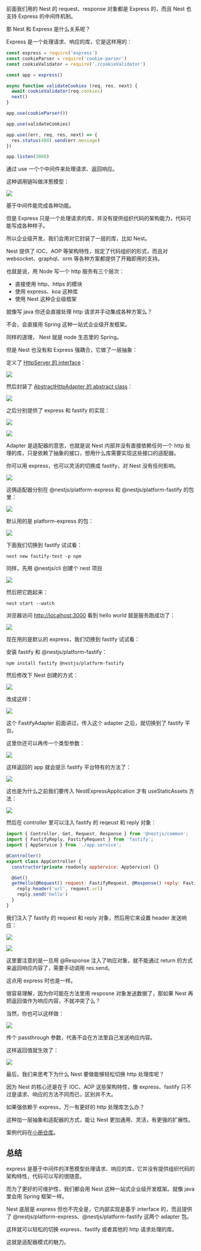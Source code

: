 前面我们用的 Nest 的 request、response 对象都是 Express 的，而且 Nest 也支持 Express 的中间件机制。

那 Nest 和 Express 是什么关系呢？

Express 是一个处理请求、响应的库，它是这样用的：

```javascript
const express = require('express')
const cookieParser = require('cookie-parser')
const cookieValidator = require('./cookieValidator')

const app = express()

async function validateCookies (req, res, next) {
  await cookieValidator(req.cookies)
  next()
}

app.use(cookieParser())

app.use(validateCookies)

app.use((err, req, res, next) => {
  res.status(400).send(err.message)
})

app.listen(3000)
```

通过 use 一个个中间件来处理请求、返回响应。

这种调用链叫做洋葱模型：

![](https://p3-juejin.byteimg.com/tos-cn-i-k3u1fbpfcp/5dd1dde7a5ac42f194ee6c3c13dfbf2f~tplv-k3u1fbpfcp-watermark.image?)

基于中间件能完成各种功能。

但是 Express 只是一个处理请求的库，并没有提供组织代码的架构能力，代码可能写成各种样子。

所以企业级开发，我们会用对它封装了一层的库，比如 Nest。

Nest 提供了 IOC、AOP 等架构特性，规定了代码组织的形式，而且对 websocket、graphql、orm 等各种方案都提供了开箱即用的支持。

也就是说，用 Node 写一个 http 服务有三个层次：

*   直接使用 http、https 的模块
*   使用 express、koa 这种库
*   使用 Nest 这种企业级框架

就像写 java 你还会直接处理 http 请求并手动集成各种方案么？

不会，会直接用 Spring 这种一站式企业级开发框架。

同样的道理， Nest 就是 node 生态里的 Spring。

但是 Nest 也没有和 Express 强耦合，它做了一层抽象：

定义了 [HttpServer 的 interface](https://github.com/nestjs/nest/blob/d352e6f138bc70ff33cccf830053946d17272b82/packages/common/interfaces/http/http-server.interface.ts#L21C1-L85)：

![](https://p9-juejin.byteimg.com/tos-cn-i-k3u1fbpfcp/737f4e28b4e04a0681338bbbaa91ec72~tplv-k3u1fbpfcp-watermark.image?)

然后封装了 [AbstractHttpAdapter 的 abstract class](https://github.com/nestjs/nest/blob/d352e6f138bc70ff33cccf830053946d17272b82/packages/core/adapters/http-adapter.ts#L12C1-L131)：

![](https://p3-juejin.byteimg.com/tos-cn-i-k3u1fbpfcp/2aedd2108f5948558b48e32515f09eff~tplv-k3u1fbpfcp-jj-mark:0:0:0:0:q75.image#?w=1288&h=1016&s=800739&e=png&b=1f1f1f)

之后分别提供了 express 和 fastify 的实现：

![](https://p9-juejin.byteimg.com/tos-cn-i-k3u1fbpfcp/45563511aff34a8890efb03088db5d12~tplv-k3u1fbpfcp-watermark.image?)

![](https://p6-juejin.byteimg.com/tos-cn-i-k3u1fbpfcp/ac036845aabe45e1ae942da5e3f28d83~tplv-k3u1fbpfcp-watermark.image?)

Adapter 是适配器的意思，也就是说 Nest 内部并没有直接依赖任何一个 http 处理的库，只是依赖了抽象的接口，想用什么库需要实现这些接口的适配器。

你可以用 express，也可以灵活的切换成 fastify，对 Nest 没有任何影响。

![](https://p9-juejin.byteimg.com/tos-cn-i-k3u1fbpfcp/0785a342c5be4bb281be14a2392748b1~tplv-k3u1fbpfcp-watermark.image?)

这俩适配器分别在 @nestjs/platform-express 和 @nestjs/platform-fastify 的包里：

![](https://p1-juejin.byteimg.com/tos-cn-i-k3u1fbpfcp/79700acb386b4273a64e0731f2ef9434~tplv-k3u1fbpfcp-watermark.image?)

默认用的是 platform-express 的包：

![](https://p6-juejin.byteimg.com/tos-cn-i-k3u1fbpfcp/dec436a6d1b240cb8a44649d300dedcf~tplv-k3u1fbpfcp-watermark.image?)

下面我们切换到 fastify 试试看：

    nest new fastify-test -p npm

同样，先用 @nestjs/cli 创建个 nest 项目

![](https://p9-juejin.byteimg.com/tos-cn-i-k3u1fbpfcp/9ad59bc066ef4152b2fa2951ac583be1~tplv-k3u1fbpfcp-watermark.image?)

然后把它跑起来：

    nest start --watch

浏览器访问 <http://localhost:3000> 看到 hello world 就是服务跑成功了：

![](https://p3-juejin.byteimg.com/tos-cn-i-k3u1fbpfcp/310458702e914659a54a8cd5c94dee41~tplv-k3u1fbpfcp-watermark.image?)

现在用的是默认的 express，我们切换到 fastify 试试看：

安装 fastify 和 @nestjs/platform-fastify：

    npm install fastify @nestjs/platform-fastify

然后修改下 Nest 创建的方式：

![](https://p3-juejin.byteimg.com/tos-cn-i-k3u1fbpfcp/4a243dd5577b42d9b105ccf0beb765bf~tplv-k3u1fbpfcp-watermark.image?)

改成这样：

![](https://p1-juejin.byteimg.com/tos-cn-i-k3u1fbpfcp/58a860f3c9c24c5d85c3837518c309e9~tplv-k3u1fbpfcp-watermark.image?)

这个 FastifyAdapter 前面讲过，传入这个 adapter 之后，就切换到了 fastify 平台。

这里你还可以再传一个类型参数：

![](https://p1-juejin.byteimg.com/tos-cn-i-k3u1fbpfcp/1c1767014d83455cb69862c28cc74238~tplv-k3u1fbpfcp-watermark.image?)

这样返回的 app 就会提示 fastify 平台特有的方法了：

![](https://p3-juejin.byteimg.com/tos-cn-i-k3u1fbpfcp/9b91dd5b6f85435db7b79a84c59713ce~tplv-k3u1fbpfcp-watermark.image?)

这也是为什么之前我们要传入 NestExpressApplication 才有 useStaticAssets 方法：

![](https://p9-juejin.byteimg.com/tos-cn-i-k3u1fbpfcp/13a07116cbc949369f1c32c95b33b41a~tplv-k3u1fbpfcp-watermark.image?)

然后在 controller 里可以注入 fastify 的 reqeust 和 reply 对象：

```javascript
import { Controller, Get, Request, Response } from '@nestjs/common';
import { FastifyReply, FastifyRequest } from 'fastify';
import { AppService } from './app.service';

@Controller()
export class AppController {
  constructor(private readonly appService: AppService) {}

  @Get()
  getHello(@Request() request: FastifyRequest, @Response() reply: FastifyReply) {
    reply.header('url', request.url)
    reply.send('hello')
  }
}
```

我们注入了 fastify 的 request 和 reply 对象，然后用它来设置 header 发送响应：

![](https://p6-juejin.byteimg.com/tos-cn-i-k3u1fbpfcp/aa142f5c756945e9821982873126f59b~tplv-k3u1fbpfcp-watermark.image?)

![](https://p1-juejin.byteimg.com/tos-cn-i-k3u1fbpfcp/1dd35f0b9ea64bac906d18f72b48bd5c~tplv-k3u1fbpfcp-watermark.image?)

这里要注意的是一旦用 @Response 注入了响应对象，就不能通过 return 的方式来返回响应内容了，需要手动调用 res.send。

这点用 express 时也是一样。

很容易理解，因为你可能在方法里用 resposne 对象发送数据了，那如果 Nest 再把返回值作为响应内容，不就冲突了么？

当然，你也可以这样做：

![](https://p6-juejin.byteimg.com/tos-cn-i-k3u1fbpfcp/5873e1f9eb3d44b5a6e930a75e9525b4~tplv-k3u1fbpfcp-watermark.image?)

传个 passthrough 参数，代表不会在方法里自己发送响应内容。

这样返回值就生效了：

![](https://p9-juejin.byteimg.com/tos-cn-i-k3u1fbpfcp/80828b7f572a43958e6e33e0d265da46~tplv-k3u1fbpfcp-watermark.image?)

最后，我们来思考下为什么 Nest 要做能够轻松切换 http 处理库呢？

因为 Nest 的核心还是在于 IOC、AOP 这些架构特性，像 express、fastify 只不过是请求、响应的方法不同而已，区别并不大。

如果强依赖于 express，万一有更好的 http 处理库怎么办？

这种加一层抽象和适配器的方式，能让 Nest 更加通用、灵活，有更强的扩展性。

案例代码在[小册仓库](https://github.com/QuarkGluonPlasma/nestjs-course-code/tree/main/fastify-test)。

## 总结

express 是基于中间件的洋葱模型处理请求、响应的库，它并没有提供组织代码的架构特性，代码可以写的很随意。

而为了更好的可维护性，我们都会用 Nest 这种一站式企业级开发框架。就像 java 里会用 Spring 框架一样。

Nest 底层是 express 但也不完全是，它内部实现是基于 interface 的，而且提供了 @nestjs/platform-express、@nestjs/platform-fastify 这两个 adapter 包。

这样就可以轻松的切换 express、fastify 或者其他的 http 请求处理的库。

这就是适配器模式的魅力。
